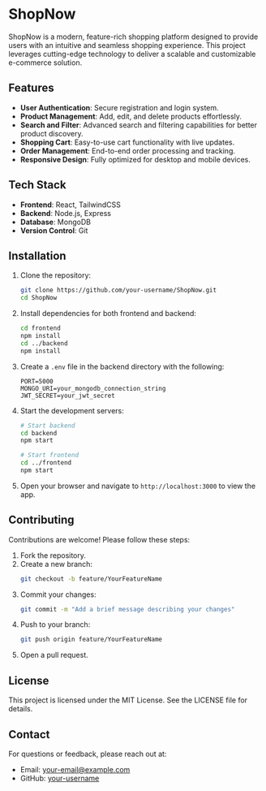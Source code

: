 # ShopNow

ShopNow is a modern, feature-rich shopping platform designed to provide users with an intuitive and seamless shopping experience. This project leverages cutting-edge technology to deliver a scalable and customizable e-commerce solution.

## Features

- **User Authentication**: Secure registration and login system.
- **Product Management**: Add, edit, and delete products effortlessly.
- **Search and Filter**: Advanced search and filtering capabilities for better product discovery.
- **Shopping Cart**: Easy-to-use cart functionality with live updates.
- **Order Management**: End-to-end order processing and tracking.
- **Responsive Design**: Fully optimized for desktop and mobile devices.

## Tech Stack

- **Frontend**: React, TailwindCSS
- **Backend**: Node.js, Express
- **Database**: MongoDB
- **Version Control**: Git

## Installation

1. Clone the repository:
   ```bash
   git clone https://github.com/your-username/ShopNow.git
   cd ShopNow
   ```

2. Install dependencies for both frontend and backend:
   ```bash
   cd frontend
   npm install
   cd ../backend
   npm install
   ```

3. Create a `.env` file in the backend directory with the following:
   ```env
   PORT=5000
   MONGO_URI=your_mongodb_connection_string
   JWT_SECRET=your_jwt_secret
   ```

4. Start the development servers:
   ```bash
   # Start backend
   cd backend
   npm start

   # Start frontend
   cd ../frontend
   npm start
   ```

5. Open your browser and navigate to `http://localhost:3000` to view the app.

## Contributing

Contributions are welcome! Please follow these steps:

1. Fork the repository.
2. Create a new branch:
   ```bash
   git checkout -b feature/YourFeatureName
   ```
3. Commit your changes:
   ```bash
   git commit -m "Add a brief message describing your changes"
   ```
4. Push to your branch:
   ```bash
   git push origin feature/YourFeatureName
   ```
5. Open a pull request.

## License

This project is licensed under the MIT License. See the LICENSE file for details.

## Contact

For questions or feedback, please reach out at:
- Email: your-email@example.com
- GitHub: [your-username](https://github.com/your-username)

